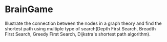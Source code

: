 # BrainGame
Illustrate the connection between the nodes in a graph theory and find the shortest path using multiple type of search(Depth First Search, Breadth First Search, Greedy First Search, Dijkstra's shortest path algorithm).
